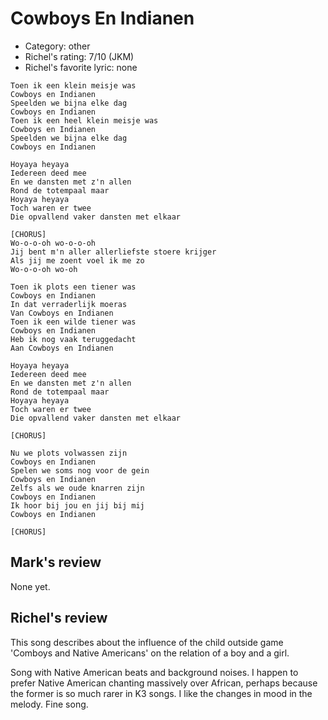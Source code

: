 # Cowboys En Indianen

 * Category: other
 * Richel's rating: 7/10 (JKM)
 * Richel's favorite lyric: none

```
Toen ik een klein meisje was
Cowboys en Indianen
Speelden we bijna elke dag
Cowboys en Indianen
Toen ik een heel klein meisje was
Cowboys en Indianen
Speelden we bijna elke dag
Cowboys en Indianen

Hoyaya heyaya
Iedereen deed mee
En we dansten met z'n allen
Rond de totempaal maar
Hoyaya heyaya
Toch waren er twee
Die opvallend vaker dansten met elkaar

[CHORUS]
Wo-o-o-oh wo-o-o-oh
Jij bent m'n aller allerliefste stoere krijger
Als jij me zoent voel ik me zo
Wo-o-o-oh wo-oh

Toen ik plots een tiener was
Cowboys en Indianen
In dat verraderlijk moeras
Van Cowboys en Indianen
Toen ik een wilde tiener was
Cowboys en Indianen
Heb ik nog vaak teruggedacht
Aan Cowboys en Indianen

Hoyaya heyaya
Iedereen deed mee
En we dansten met z'n allen
Rond de totempaal maar
Hoyaya heyaya
Toch waren er twee
Die opvallend vaker dansten met elkaar

[CHORUS]

Nu we plots volwassen zijn
Cowboys en Indianen
Spelen we soms nog voor de gein
Cowboys en Indianen
Zelfs als we oude knarren zijn
Cowboys en Indianen
Ik hoor bij jou en jij bij mij
Cowboys en Indianen

[CHORUS]
```

## Mark's review

None yet.

## Richel's review

This song describes about the influence of the child outside game 'Comboys and Native Americans' on the relation of a boy and a girl.

Song with Native American beats and background noises. I happen to prefer Native American chanting massively over African, perhaps because
the former is so much rarer in K3 songs. I like the changes in mood in the melody. Fine song.
